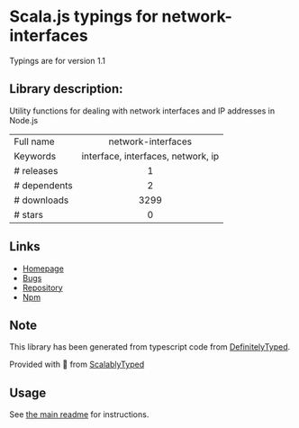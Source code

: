 
# Scala.js typings for network-interfaces

Typings are for version 1.1

## Library description:
Utility functions for dealing with network interfaces and IP addresses in Node.js

|                    |                 |
| ------------------ | :-------------: |
| Full name          | network-interfaces |
| Keywords           | interface, interfaces, network, ip |
| # releases         | 1 |
| # dependents       | 2 |
| # downloads        | 3299 |
| # stars            | 0 |

## Links
- [Homepage](https://github.com/Wizcorp/network-interfaces#readme)
- [Bugs](https://github.com/Wizcorp/network-interfaces/issues)
- [Repository](https://github.com/Wizcorp/network-interfaces)
- [Npm](https://www.npmjs.com/package/network-interfaces)
    


## Note
This library has been generated from typescript code from [DefinitelyTyped](https://definitelytyped.org).

Provided with :purple_heart: from [ScalablyTyped](https://github.com/oyvindberg/ScalablyTyped)

## Usage
See [the main readme](../../readme.md) for instructions.


